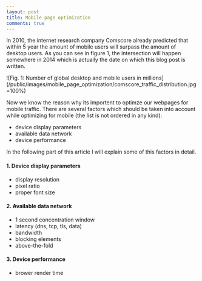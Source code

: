 ```yaml
---
layout: post
title: Mobile page optimization
comments: true
---
```


In 2010, the internet research company Comscore already predicted that within 5 year the amount of mobile users will surpass the amount of desktop users. As you can see in figure 1, the intersection will happen somewhere in 2014 which is actually the date on which this blog post is written.


![Fig. 1: Number of global desktop and mobile users in millions](/public/images/mobile_page_optimization/comscore_traffic_distribution.jpg =100%)

Now we know the reason why its importent to optimze our webpages for mobile traffic. There are several factors which should be taken into account while optimizing for mobile (the list is not ordered in any kind):

- device display parameters
- available data network
- device performance

In the following part of this article I will explain some of this factors in detail.

#### 1. Device display parameters

- display resolution
- pixel ratio
- proper font size

#### 2. Available data network

- 1 second concentration window
- latency (dns, tcp, tls, data)
- bandwidth
- blocking elements
- above-the-fold

#### 3. Device performance

- brower render time
